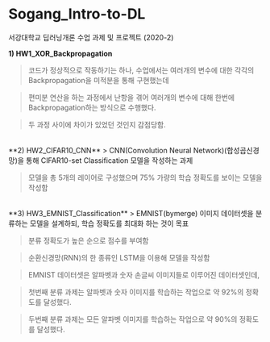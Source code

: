# Sogang_Intro-to-DL
서강대학교 딥러닝개론 수업 과제 및 프로젝트 (2020-2)

**1) HW1_XOR_Backpropagation**
> 코드가 정상적으로 작동하기는 하나, 수업에서는 여러개의 변수에 대한 각각의 Backpropagation을 미적분을 통해 구현했는데

> 편미분 연산을 하는 과정에서 난항을 겪어 여러개의 변수에 대해 한번에 Backpropagation하는 방식으로 수행했다.

> 두 과정 사이에 차이가 있었던 것인지 감점당함.

<br/>
**2) HW2_CIFAR10_CNN**
> CNN(Convolution Neural Network)(합성곱신경망)을 통해 CIFAR10-set Classification 모델을 작성하는 과제

> 모델을 총 5개의 레이어로 구성했으며 75% 가량의 학습 정확도를 보이는 모델을 작성함

<br/>
**3) HW3_EMNIST_Classification**
> EMNIST(bymerge) 이미지 데이터셋을 분류하는 모델을 설계하되, 학습 정확도를 최대화 하는 것이 목표

> 분류 정확도가 높은 순으로 점수를 부여함

> 순환신경망(RNN)의 한 종류인 LSTM을 이용해 모델을 작성함

> EMNIST 데이터셋은 알파벳과 숫자 손글씨 이미지들로 이루어진 데이터셋인데,

> 첫번째 분류 과제는 알파벳과 숫자 이미지를 학습하는 작업으로 약 92%의 정확도를 달성했다.

> 두번째 분류 과제는 모든 알파벳 이미지를 학습하는 작업으로 약 90%의 정확도를 달성했다.
